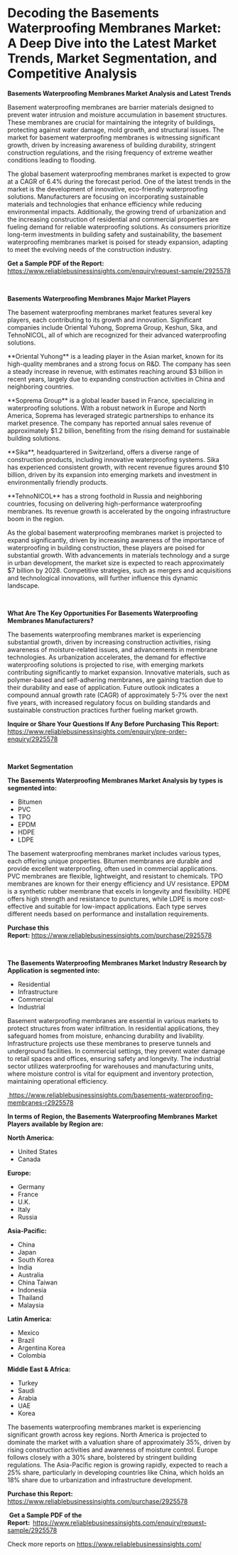 <p><h1>Decoding the Basements Waterproofing Membranes Market: A Deep Dive into the Latest Market Trends, Market Segmentation, and Competitive Analysis</h1></p><p><strong>Basements Waterproofing Membranes Market Analysis and Latest Trends</strong></p>
<p><p>Basement waterproofing membranes are barrier materials designed to prevent water intrusion and moisture accumulation in basement structures. These membranes are crucial for maintaining the integrity of buildings, protecting against water damage, mold growth, and structural issues. The market for basement waterproofing membranes is witnessing significant growth, driven by increasing awareness of building durability, stringent construction regulations, and the rising frequency of extreme weather conditions leading to flooding.</p><p>The global basement waterproofing membranes market is expected to grow at a CAGR of 6.4% during the forecast period. One of the latest trends in the market is the development of innovative, eco-friendly waterproofing solutions. Manufacturers are focusing on incorporating sustainable materials and technologies that enhance efficiency while reducing environmental impacts. Additionally, the growing trend of urbanization and the increasing construction of residential and commercial properties are fueling demand for reliable waterproofing solutions. As consumers prioritize long-term investments in building safety and sustainability, the basement waterproofing membranes market is poised for steady expansion, adapting to meet the evolving needs of the construction industry.</p></p>
<p><strong>Get a Sample PDF of the Report:&nbsp;</strong> <a href="https://www.reliablebusinessinsights.com/enquiry/request-sample/2925578?utm_campaign=2242&utm_medium=2&utm_source=Github&utm_content=ia&utm_term=12032025&utm_id=basements-waterproofing-membranes">https://www.reliablebusinessinsights.com/enquiry/request-sample/2925578</a></p>
<p>&nbsp;</p>
<p><strong>Basements Waterproofing Membranes Major Market Players</strong></p>
<p><p>The basement waterproofing membranes market features several key players, each contributing to its growth and innovation. Significant companies include Oriental Yuhong, Soprema Group, Keshun, Sika, and TehnoNICOL, all of which are recognized for their advanced waterproofing solutions.</p><p>**Oriental Yuhong** is a leading player in the Asian market, known for its high-quality membranes and a strong focus on R&D. The company has seen a steady increase in revenue, with estimates reaching around $3 billion in recent years, largely due to expanding construction activities in China and neighboring countries.</p><p>**Soprema Group** is a global leader based in France, specializing in waterproofing solutions. With a robust network in Europe and North America, Soprema has leveraged strategic partnerships to enhance its market presence. The company has reported annual sales revenue of approximately $1.2 billion, benefiting from the rising demand for sustainable building solutions.</p><p>**Sika**, headquartered in Switzerland, offers a diverse range of construction products, including innovative waterproofing systems. Sika has experienced consistent growth, with recent revenue figures around $10 billion, driven by its expansion into emerging markets and investment in environmentally friendly products.</p><p>**TehnoNICOL** has a strong foothold in Russia and neighboring countries, focusing on delivering high-performance waterproofing membranes. Its revenue growth is accelerated by the ongoing infrastructure boom in the region.</p><p>As the global basement waterproofing membranes market is projected to expand significantly, driven by increasing awareness of the importance of waterproofing in building construction, these players are poised for substantial growth. With advancements in materials technology and a surge in urban development, the market size is expected to reach approximately $7 billion by 2028. Competitive strategies, such as mergers and acquisitions and technological innovations, will further influence this dynamic landscape.</p></p>
<p>&nbsp;</p>
<p><strong>What Are The Key Opportunities For Basements Waterproofing Membranes Manufacturers?</strong></p>
<p><p>The basements waterproofing membranes market is experiencing substantial growth, driven by increasing construction activities, rising awareness of moisture-related issues, and advancements in membrane technologies. As urbanization accelerates, the demand for effective waterproofing solutions is projected to rise, with emerging markets contributing significantly to market expansion. Innovative materials, such as polymer-based and self-adhering membranes, are gaining traction due to their durability and ease of application. Future outlook indicates a compound annual growth rate (CAGR) of approximately 5-7% over the next five years, with increased regulatory focus on building standards and sustainable construction practices further fueling market growth.</p></p>
<p><strong>Inquire or Share Your Questions If Any Before Purchasing This Report:</strong> <a href="https://www.reliablebusinessinsights.com/enquiry/pre-order-enquiry/2925578?utm_campaign=2242&utm_medium=2&utm_source=Github&utm_content=ia&utm_term=12032025&utm_id=basements-waterproofing-membranes">https://www.reliablebusinessinsights.com/enquiry/pre-order-enquiry/2925578</a></p>
<p>&nbsp;</p>
<p><strong>Market Segmentation</strong></p>
<p><strong>The Basements Waterproofing Membranes Market Analysis by types is segmented into:</strong></p>
<p><ul><li>Bitumen</li><li>PVC</li><li>TPO</li><li>EPDM</li><li>HDPE</li><li>LDPE</li></ul></p>
<p><p>The basement waterproofing membranes market includes various types, each offering unique properties. Bitumen membranes are durable and provide excellent waterproofing, often used in commercial applications. PVC membranes are flexible, lightweight, and resistant to chemicals. TPO membranes are known for their energy efficiency and UV resistance. EPDM is a synthetic rubber membrane that excels in longevity and flexibility. HDPE offers high strength and resistance to punctures, while LDPE is more cost-effective and suitable for low-impact applications. Each type serves different needs based on performance and installation requirements.</p></p>
<p><strong>Purchase this Report:&nbsp;</strong><a href="https://www.reliablebusinessinsights.com/purchase/2925578?utm_campaign=2242&utm_medium=2&utm_source=Github&utm_content=ia&utm_term=12032025&utm_id=basements-waterproofing-membranes">https://www.reliablebusinessinsights.com/purchase/2925578</a></p>
<p>&nbsp;</p>
<p><strong>The Basements Waterproofing Membranes Market Industry Research by Application is segmented into:</strong></p>
<p><ul><li>Residential</li><li>Infrastructure</li><li>Commercial</li><li>Industrial</li></ul></p>
<p><p>Basement waterproofing membranes are essential in various markets to protect structures from water infiltration. In residential applications, they safeguard homes from moisture, enhancing durability and livability. Infrastructure projects use these membranes to preserve tunnels and underground facilities. In commercial settings, they prevent water damage to retail spaces and offices, ensuring safety and longevity. The industrial sector utilizes waterproofing for warehouses and manufacturing units, where moisture control is vital for equipment and inventory protection, maintaining operational efficiency.</p></p>
<p><a href="https://www.reliablebusinessinsights.com/basements-waterproofing-membranes-r2925578?utm_campaign=2242&utm_medium=2&utm_source=Github&utm_content=ia&utm_term=12032025&utm_id=basements-waterproofing-membranes">&nbsp;https://www.reliablebusinessinsights.com/basements-waterproofing-membranes-r2925578</a></p>
<p><strong>In terms of Region, the Basements Waterproofing Membranes Market Players available by Region are:</strong></p>
<p>
    <p> <strong> North America: </strong>
        <ul>
            <li>United States</li>
            <li>Canada</li>
        </ul>
        </p> 
    <p> <strong> Europe: </strong>
        <ul>
            <li>Germany</li>
            <li>France</li>
            <li>U.K.</li>
            <li>Italy</li>
            <li>Russia</li>
        </ul>
        </p> 
    <p> <strong> Asia-Pacific: </strong>
        <ul>
            <li>China</li>
            <li>Japan</li>
            <li>South Korea</li>
            <li>India</li>
            <li>Australia</li>
            <li>China Taiwan</li>
            <li>Indonesia</li>
            <li>Thailand</li>
            <li>Malaysia</li>
        </ul>
        </p> 
    <p> <strong> Latin America: </strong>
        <ul>
            <li>Mexico</li>
            <li>Brazil</li>
            <li>Argentina Korea</li>
            <li>Colombia</li>
        </ul>
        </p> 
    <p> <strong> Middle East & Africa: </strong>
        <ul>
            <li>Turkey</li>
            <li>Saudi</li>
            <li>Arabia</li>
            <li>UAE</li>
            <li>Korea</li>
        </ul>
    </p>
    </p>
<p><p>The basements waterproofing membranes market is experiencing significant growth across key regions. North America is projected to dominate the market with a valuation share of approximately 35%, driven by rising construction activities and awareness of moisture control. Europe follows closely with a 30% share, bolstered by stringent building regulations. The Asia-Pacific region is growing rapidly, expected to reach a 25% share, particularly in developing countries like China, which holds an 18% share due to urbanization and infrastructure development.</p></p>
<p><strong>Purchase this Report: </strong><a href="https://www.reliablebusinessinsights.com/purchase/2925578?utm_campaign=2242&utm_medium=2&utm_source=Github&utm_content=ia&utm_term=12032025&utm_id=basements-waterproofing-membranes">https://www.reliablebusinessinsights.com/purchase/2925578</a></p>
<p>&nbsp;<strong>Get a Sample PDF of the Report:&nbsp;&nbsp;</strong><a href="https://www.reliablebusinessinsights.com/enquiry/request-sample/2925578?utm_campaign=2242&utm_medium=2&utm_source=Github&utm_content=ia&utm_term=12032025&utm_id=basements-waterproofing-membranes">https://www.reliablebusinessinsights.com/enquiry/request-sample/2925578</a></p>
<p><strong></strong></p>
<p>Check more reports on <a href="https://www.reliablebusinessinsights.com/?utm_campaign=2242&utm_medium=2&utm_source=Github&utm_content=ia&utm_term=12032025&utm_id=basements-waterproofing-membranes">https://www.reliablebusinessinsights.com/</a></p>